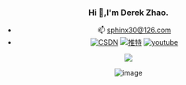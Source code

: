<div id="img"align=center>
  
### Hi 👋,I'm Derek Zhao.

- 📫 sphinx30@126.com
- 
   [![CSDN](https://camo.githubusercontent.com/4ab38db8253319564294c57a7df73feb94495420ca02e6a22e716ee93ae09ff2/68747470733a2f2f696d672e736869656c64732e696f2f62616467652f2545372539462541352545342542392538452d6d712545372539392542442d79656c6c6f)](https://blog.csdn.net/2402_82616859?type=blog) 
[![推特](https://camo.githubusercontent.com/4ab38db8253319564294c57a7df73feb94495420ca02e6a22e716ee93ae09ff2/68747470733a2f2f696d672e736869656c64732e696f2f62616467652f2545372539462541352545342542392538452d6d712545372539392542442d79656c6c6f)](https://x.com/dqtx760)
[![youtube](https://camo.githubusercontent.com/f9695dc70493170e64082b9f758771682da0665b766b07b6a951a65eaa1e1ed6/68747470733a2f2f696d672e736869656c64732e696f2f62616467652f766964656f2d596f75547562652d726564)](https://www.youtube.com/@dqtx760/videos)

![](https://github-readme-stats.vercel.app/api?username=dqtx760&show_icons=true&theme=transparent)


![image](https://github.com/user-attachments/assets/1a3a441c-02ea-47df-b494-185f201f2807)


